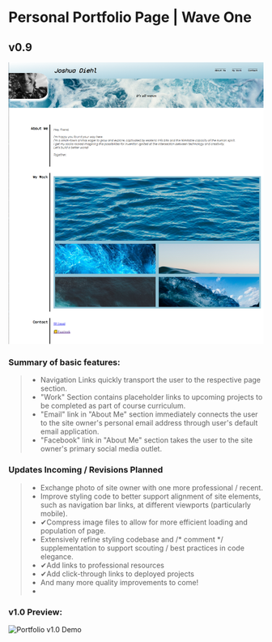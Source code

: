 # Personal Portfolio Page | Wave One
## v0.9
[![Developer Portfolio Landing Page](/assets/README-assets/Portfolio-Landing.png)](https://numinousblue.github.io/Personal-Portfolio-Bluev2/)

### Summary of basic features:  
  
  > - Navigation Links quickly transport the user to the respective page section.
  > - "Work" Section contains placeholder links to upcoming projects to be completed as part of course curriculum.
  > - "Email" link in "About Me" section immediately connects the user to the site owner's personal email address through user's default email application.
  > - "Facebook" link in "About Me" section takes the user to the site owner's primary social media outlet.  
    
### Updates Incoming / Revisions Planned  
  
  > - Exchange photo of site owner with one more professional / recent.
  > - Improve styling code to better support alignment of site elements, such as navigation bar links, at different viewports (particularly mobile).
  > - &#10004;Compress image files to allow for more efficient loading and population of page. 
  > - Extensively refine styling codebase and /* comment */ supplementation to support scouting / best practices in code elegance.
  > - &#10004;Add links to professional resources
  > - &#10004;Add click-through links to deployed projects
  > - And many more quality improvements to come!
  > -   

  ### v1.0 Preview:
  ![Portfolio v1.0 Demo](/assets/README-assets/port-demo.gif)
